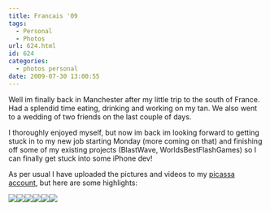 ```yaml
---
title: Francais '09
tags:
  - Personal
  - Photos
url: 624.html
id: 624
categories:
  - photos personal
date: 2009-07-30 13:00:55
---
```


Well im finally back in Manchester after my little trip to the south of France. Had a splendid time eating, drinking and working on my tan. We also went to a wedding of two friends on the last couple of days.

<!-- more -->

I thoroughly enjoyed myself, but now im back im looking forward to getting stuck in to my new job starting Monday (more coming on that) and finishing off some of my existing projects (BlastWave, WorldsBestFlashGames) so I can finally get stuck into some iPhone dev!

As per usual I have uploaded the pictures and videos to my [picassa account](https://picasaweb.google.co.uk/mike.cann/SouthFrance09#), but here are some highlights:

[![](https://lh4.ggpht.com/_vZ6zE_QJfu0/SnGE63Z_ruI/AAAAAAAAqPQ/1Pj6thnUdjg/s288/DSC04005.JPG)](https://picasaweb.google.co.uk/lh/photo/ocv-9pKCLItMCHlPNfcdAg?feat=embedwebsite)[![](https://lh6.ggpht.com/_vZ6zE_QJfu0/SnGFd7Rll9I/AAAAAAAAqR0/1lJeDiNDeeE/s288/DSC04060.JPG)](https://picasaweb.google.co.uk/lh/photo/wsdK60yGYoJaZNE9qsRYjg?feat=embedwebsite)[![](https://lh3.ggpht.com/_vZ6zE_QJfu0/SnGFu-BaJrI/AAAAAAAAqTQ/3T2taZhP8N0/s288/DSC04075.JPG)](https://picasaweb.google.co.uk/lh/photo/NM03YHmEjOeZ5jY6MKx8Yw?feat=embedwebsite)[![](https://lh3.ggpht.com/_vZ6zE_QJfu0/SnGF10Giv3I/AAAAAAAAqTw/BGF0PmvEdlA/s288/DSC04080.JPG)](https://picasaweb.google.co.uk/lh/photo/NZBDAqbydaniflQsG6wunQ?feat=embedwebsite)[![](https://lh5.ggpht.com/_vZ6zE_QJfu0/SnGGOnjVdzI/AAAAAAAAqVs/ZL62-gtN4mM/s288/DSC04124.JPG)](https://picasaweb.google.co.uk/lh/photo/mfTjBXwYl7dgvZGDY01vSA?feat=embedwebsite)[![](https://lh4.ggpht.com/_vZ6zE_QJfu0/SnGG39SDauI/AAAAAAAAqZI/Ic2sjSGEojs/s288/DSC04176.JPG)](https://picasaweb.google.co.uk/lh/photo/Qm1UKIqW0n1LbvTYWjQ_Tw?feat=embedwebsite)
